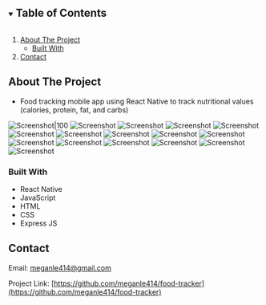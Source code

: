 <!-- TABLE OF CONTENTS -->
<details open="open">
  <summary><h2 style="display: inline-block">Table of Contents</h2></summary>
  <ol>
    <li>
      <a href="#about-the-project">About The Project</a>
      <ul>
        <li><a href="#built-with">Built With</a></li>
      </ul>
    </li>
    <li><a href="#contact">Contact</a></li>
  </ol>
</details>

<!-- ABOUT THE PROJECT -->
## About The Project

* Food tracking mobile app using React Native to track nutritional values (calories, protein, fat, and carbs)

![Screenshot|100](https://github.com/meganle414/food-tracker/blob/main/images/light_mode.png?raw=true)
![Screenshot](https://github.com/meganle414/food-tracker/blob/main/images/dark_mode.png?raw=true)
![Screenshot](https://github.com/meganle414/food-tracker/blob/main/images/profile?raw=true)
![Screenshot](https://github.com/meganle414/food-tracker/blob/main/images/name_change.png?raw=true)
![Screenshot](https://github.com/meganle414/food-tracker/blob/main/images/settings.png?raw=true)
![Screenshot](https://github.com/meganle414/food-tracker/blob/main/images/goals.png?raw=true)
![Screenshot](https://github.com/meganle414/food-tracker/blob/main/images/calorie_goals.png?raw=true)
![Screenshot](https://github.com/meganle414/food-tracker/blob/main/images/nutrition_values_goals.png?raw=true)
![Screenshot](https://github.com/meganle414/food-tracker/blob/main/images/weight.png?raw=true)
![Screenshot](https://github.com/meganle414/food-tracker/blob/main/images/current_weight.png?raw=true)
![Screenshot](https://github.com/meganle414/food-tracker/blob/main/images/goal_weight.png?raw=true)
![Screenshot](https://github.com/meganle414/food-tracker/blob/main/images/nutrients_json.png?raw=true)
![Screenshot](https://github.com/meganle414/food-tracker/blob/main/images/adding_nutrient.png?raw=true)
![Screenshot](https://github.com/meganle414/food-tracker/blob/main/images/new_nutrient_json.png?raw=true)
![Screenshot](https://github.com/meganle414/food-tracker/blob/main/images/search_existing_json.png?raw=true)
![Screenshot](https://github.com/meganle414/food-tracker/blob/main/images/updated_nutrients_json.png?raw=true)


### Built With

* React Native
* JavaScript
* HTML
* CSS
* Express JS

<!-- CONTACT -->
## Contact

Email: meganle414@gmail.com

Project Link: [https://github.com/meganle414/food-tracker](https://github.com/meganle414/food-tracker)

[linkedin-url]: https://linkedin.com/in/meganle414/

